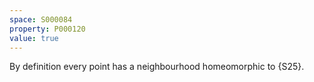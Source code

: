 ```yaml
---
space: S000084
property: P000120
value: true
---
```


By definition every point has a neighbourhood homeomorphic to {S25}.
